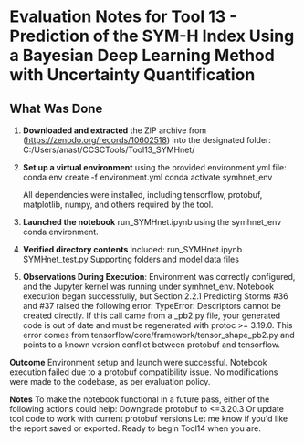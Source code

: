 # Evaluation Notes for Tool 13 - Prediction of the SYM-H Index Using a Bayesian Deep Learning Method with Uncertainty Quantification

## What Was Done
1. **Downloaded and extracted** the ZIP archive from (https://zenodo.org/records/10602518) into the designated folder:  
   C:/Users/anast/CCSCTools/Tool13_SYMHnet/

2. **Set up a virtual environment** using the provided environment.yml file:
   conda env create -f environment.yml
   conda activate symhnet_env
   
   All dependencies were installed, including tensorflow, protobuf, matplotlib, numpy, and others required by the tool.

4. **Launched the notebook** run_SYMHnet.ipynb using the symhnet_env conda environment.

5. **Verified directory contents** included:
   run_SYMHnet.ipynb
   SYMHnet_test.py
   Supporting folders and model data files

6. **Observations During Execution**:
  Environment was correctly configured, and the Jupyter kernel was running under symhnet_env.
  Notebook execution began successfully, but Section 2.2.1 Predicting Storms #36 and #37 raised the following error:
  TypeError: Descriptors cannot be created directly.
  If this call came from a _pb2.py file, your generated code is out of date and must be regenerated with protoc >= 3.19.0.
  This error comes from tensorflow/core/framework/tensor_shape_pb2.py and points to a known version conflict between protobuf and tensorflow.

  **Outcome**
  Environment setup and launch were successful.
  Notebook execution failed due to a protobuf compatibility issue.
  No modifications were made to the codebase, as per evaluation policy.

  **Notes**
  To make the notebook functional in a future pass, either of the following actions could help:
  Downgrade protobuf to <=3.20.3
  Or update tool code to work with current protobuf versions
  Let me know if you'd like the report saved or exported. Ready to begin Tool14 when you are.
